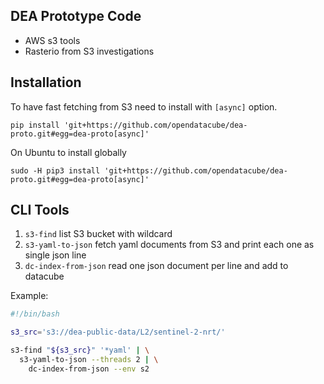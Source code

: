 DEA Prototype Code
------------------

- AWS s3 tools
- Rasterio from S3 investigations

Installation
------------

To have fast fetching from S3 need to install with `[async]` option.

```
pip install 'git+https://github.com/opendatacube/dea-proto.git#egg=dea-proto[async]'
```

On Ubuntu to install globally

```
sudo -H pip3 install 'git+https://github.com/opendatacube/dea-proto.git#egg=dea-proto[async]'
```


CLI Tools
---------

1. `s3-find` list S3 bucket with wildcard
2. `s3-yaml-to-json` fetch yaml documents from S3 and print each one as single json line
3. `dc-index-from-json` read one json document per line and add to datacube


Example:

```bash
#!/bin/bash

s3_src='s3://dea-public-data/L2/sentinel-2-nrt/'

s3-find "${s3_src}" '*yaml' | \
  s3-yaml-to-json --threads 2 | \
    dc-index-from-json --env s2
```
